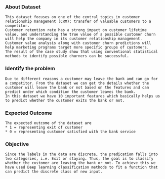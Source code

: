 ### About Dataset
    This dataset focuses on one of the central topics in customer relationship management (CRM): transfer of valuable customers to a competitor. 
    Customer retention rate has a strong impact on customer lifetime value, and understanding the true value of a possible customer churn will help the company in its customer relationship management. 
    Customer value analysis along with customer churn predictions will help marketing programs target more specific groups of customers. 
    The result of the case study show that using conventional statistical methods to identify possible churners can be successful.
### Identify the problem
    
    Due to different reasons a customer may leave the bank and can go for a competitor. From the dataset we can get the details whether the customer will leave the bank or not based on the features and can predict under which condition the customer leaves the bank.
    In this dataset we have 10 important features which basically helps us to predict whether the customer exits the bank or not.

### Expected Outcome

    The expected outcome of the dataset are
    * 1 = representing exit of customer
    * 0 = representing customer satisfied with the bank service

### Objective
    Since the labels in the data are discrete, the predication falls into two categories, i.e. Exit or staying. Thus, the goal is to classify whether the customer are leaving the bank or not. To achieve this we have used Deep learning classification methods to fit a function that can predict the discrete class of new input.

